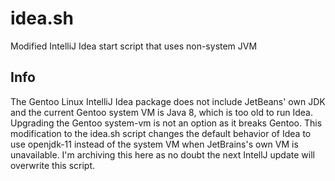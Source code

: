 # idea.sh
Modified IntelliJ Idea start script that uses non-system JVM

## Info
The Gentoo Linux IntelliJ Idea package does not include JetBeans' own JDK and the current Gentoo system VM is Java 8, which is too old to run Idea.  Upgrading the Gentoo system-vm is not an option as it breaks Gentoo.  This modification to the idea.sh script changes the default behavior of Idea to use openjdk-11 instead of the system VM when JetBrains's own VM is unavailable.  I'm archiving this here as no doubt the next IntellJ update will overwrite this script.
